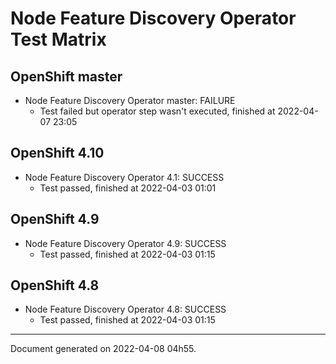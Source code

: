
Node Feature Discovery Operator Test Matrix
===========================================

OpenShift master
----------------



* Node Feature Discovery Operator master: FAILURE
  - Test failed but operator step wasn't executed, finished at 2022-04-07 23:05






OpenShift 4.10
--------------



* Node Feature Discovery Operator 4.1: SUCCESS
  - Test passed, finished at 2022-04-03 01:01






OpenShift 4.9
-------------



* Node Feature Discovery Operator 4.9: SUCCESS
  - Test passed, finished at 2022-04-03 01:15






OpenShift 4.8
-------------



* Node Feature Discovery Operator 4.8: SUCCESS
  - Test passed, finished at 2022-04-03 01:15






---
Document generated on 2022-04-08 04h55.
